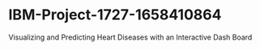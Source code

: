# IBM-Project-1727-1658410864
Visualizing and Predicting Heart Diseases with an Interactive Dash Board
